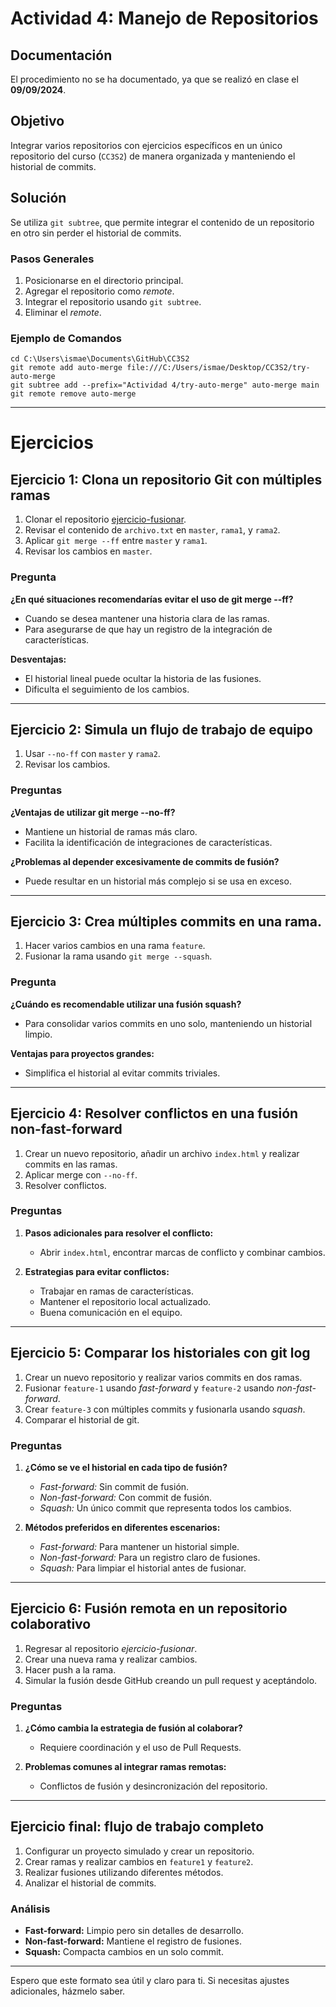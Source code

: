 # Actividad 4: Manejo de Repositorios

## Documentación
El procedimiento no se ha documentado, ya que se realizó en clase el **09/09/2024**.

## Objetivo
Integrar varios repositorios con ejercicios específicos en un único repositorio del curso (`CC3S2`) de manera organizada y manteniendo el historial de commits.

## Solución
Se utiliza `git subtree`, que permite integrar el contenido de un repositorio en otro sin perder el historial de commits. 

### Pasos Generales
1. Posicionarse en el directorio principal.
2. Agregar el repositorio como _remote_.
3. Integrar el repositorio usando `git subtree`.
4. Eliminar el _remote_.

### Ejemplo de Comandos
```shell
cd C:\Users\ismae\Documents\GitHub\CC3S2
git remote add auto-merge file:///C:/Users/ismae/Desktop/CC3S2/try-auto-merge
git subtree add --prefix="Actividad 4/try-auto-merge" auto-merge main
git remote remove auto-merge
```

---

# Ejercicios

## Ejercicio 1: Clona un repositorio Git con múltiples ramas

1. Clonar el repositorio [ejercicio-fusionar](https://github.com/al-2100/ejercicio-fusionar).
2. Revisar el contenido de `archivo.txt` en `master`, `rama1`, y `rama2`.
3. Aplicar `git merge --ff` entre `master` y `rama1`.
4. Revisar los cambios en `master`.

### Pregunta
**¿En qué situaciones recomendarías evitar el uso de git merge --ff?**
- Cuando se desea mantener una historia clara de las ramas.
- Para asegurarse de que hay un registro de la integración de características.

**Desventajas:**
- El historial lineal puede ocultar la historia de las fusiones.
- Dificulta el seguimiento de los cambios.

---

## Ejercicio 2: Simula un flujo de trabajo de equipo

1. Usar `--no-ff` con `master` y `rama2`.
2. Revisar los cambios.

### Preguntas
**¿Ventajas de utilizar git merge --no-ff?**
- Mantiene un historial de ramas más claro.
- Facilita la identificación de integraciones de características.

**¿Problemas al depender excesivamente de commits de fusión?**
- Puede resultar en un historial más complejo si se usa en exceso.

---

## Ejercicio 3: Crea múltiples commits en una rama.

1. Hacer varios cambios en una rama `feature`.
2. Fusionar la rama usando `git merge --squash`.

### Pregunta
**¿Cuándo es recomendable utilizar una fusión squash?**
- Para consolidar varios commits en uno solo, manteniendo un historial limpio.

**Ventajas para proyectos grandes:**
- Simplifica el historial al evitar commits triviales.

---

## Ejercicio 4: Resolver conflictos en una fusión non-fast-forward

1. Crear un nuevo repositorio, añadir un archivo `index.html` y realizar commits en las ramas.
2. Aplicar merge con `--no-ff`.
3. Resolver conflictos.

### Preguntas
1. **Pasos adicionales para resolver el conflicto:**
   - Abrir `index.html`, encontrar marcas de conflicto y combinar cambios.

2. **Estrategias para evitar conflictos:**
   - Trabajar en ramas de características.
   - Mantener el repositorio local actualizado.
   - Buena comunicación en el equipo.

---

## Ejercicio 5: Comparar los historiales con git log

1. Crear un nuevo repositorio y realizar varios commits en dos ramas.
2. Fusionar `feature-1` usando _fast-forward_ y `feature-2` usando _non-fast-forward_.
3. Crear `feature-3` con múltiples commits y fusionarla usando _squash_.
4. Comparar el historial de git.

### Preguntas
1. **¿Cómo se ve el historial en cada tipo de fusión?**
   - _Fast-forward:_ Sin commit de fusión.
   - _Non-fast-forward:_ Con commit de fusión.
   - _Squash:_ Un único commit que representa todos los cambios.

2. **Métodos preferidos en diferentes escenarios:**
   - _Fast-forward:_ Para mantener un historial simple.
   - _Non-fast-forward:_ Para un registro claro de fusiones.
   - _Squash:_ Para limpiar el historial antes de fusionar.

---

## Ejercicio 6: Fusión remota en un repositorio colaborativo

1. Regresar al repositorio _ejercicio-fusionar_.
2. Crear una nueva rama y realizar cambios.
3. Hacer push a la rama.
4. Simular la fusión desde GitHub creando un pull request y aceptándolo.

### Preguntas
1. **¿Cómo cambia la estrategia de fusión al colaborar?**
   - Requiere coordinación y el uso de Pull Requests.

2. **Problemas comunes al integrar ramas remotas:**
   - Conflictos de fusión y desincronización del repositorio.

---

## Ejercicio final: flujo de trabajo completo

1. Configurar un proyecto simulado y crear un repositorio.
2. Crear ramas y realizar cambios en `feature1` y `feature2`.
3. Realizar fusiones utilizando diferentes métodos.
4. Analizar el historial de commits.

### Análisis
- **Fast-forward:** Limpio pero sin detalles de desarrollo.
- **Non-fast-forward:** Mantiene el registro de fusiones.
- **Squash:** Compacta cambios en un solo commit.

---

Espero que este formato sea útil y claro para ti. Si necesitas ajustes adicionales, házmelo saber.
